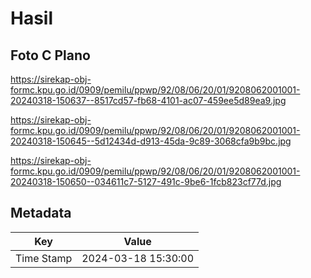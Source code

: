 # Hasil

## Foto C Plano

https://sirekap-obj-formc.kpu.go.id/0909/pemilu/ppwp/92/08/06/20/01/9208062001001-20240318-150637--8517cd57-fb68-4101-ac07-459ee5d89ea9.jpg

https://sirekap-obj-formc.kpu.go.id/0909/pemilu/ppwp/92/08/06/20/01/9208062001001-20240318-150645--5d12434d-d913-45da-9c89-3068cfa9b9bc.jpg

https://sirekap-obj-formc.kpu.go.id/0909/pemilu/ppwp/92/08/06/20/01/9208062001001-20240318-150650--034611c7-5127-491c-9be6-1fcb823cf77d.jpg


## Metadata

| Key        | Value               |
| ---------- | ------------------- |
| Time Stamp | 2024-03-18 15:30:00 |



